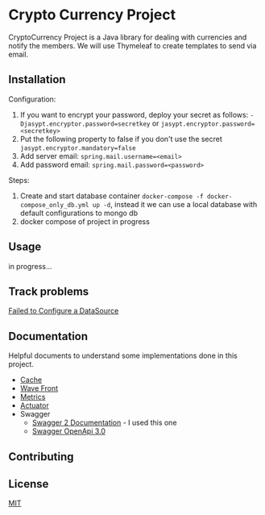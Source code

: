# Crypto Currency Project

CryptoCurrency Project is a Java library for dealing with currencies and notify the members.
We will use Thymeleaf to create templates to send via email.

## Installation
Configuration:
1. If you want to encrypt your password, deploy your secret as follows: `-Djasypt.encryptor.password=secretkey` or `jasypt.encryptor.password=<secretkey>`
2. Put the following property to false if you don't use the secret `jasypt.encryptor.mandatory=false`
3. Add server email: `spring.mail.username=<email>`
4. Add password email: `spring.mail.password=<password>`

Steps:
1. Create and start database container `docker-compose -f docker-compose_only_db.yml up -d`, instead it we can use a local database with 
default configurations to mongo db
2. docker compose of project in progress

## Usage
in progress...

## Track problems
[Failed to Configure a DataSource](https://www.baeldung.com/spring-boot-failed-to-configure-data-source)

## Documentation
Helpful documents to understand some implementations done in this project.
* [Cache](documents/CACHE.md)
* [Wave Front](https://docs.wavefront.com/wavefront_springboot.html)
* [Metrics](https://blog.autsoft.hu/defining-custom-metrics-in-a-spring-boot-application-using-micrometer)
* [Actuator](ACTUATOR.md)
* Swagger
  * [Swagger 2 Documentation](https://www.baeldung.com/swagger-2-documentation-for-spring-rest-api) - I used this one
  * [Swagger OpenApi 3.0](https://www.baeldung.com/spring-rest-openapi-documentation)

## Contributing

## License

[MIT](https://choosealicense.com/licenses/mit/)
